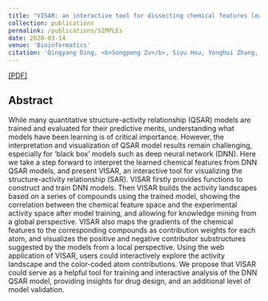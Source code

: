 ```yaml
---
title: "VISAR: an interactive tool for dissecting chemical features learned by deep neural network QSAR models"
collection: publications
permalink: /publications/SIMPLEs
date: 2020-03-14
venue: 'Bioinformatics'
citation: 'Qingyang Ding, <b>Songpeng Zu</b>, Siyu Hou, Yonghui Zhang, Shao Li. <i>Bioinformatics 2020</i>'
---
```


[[PDF]](https://academic.oup.com/bioinformatics/advance-article-abstract/doi/10.1093/bioinformatics/btaa187/5805385)

## Abstract
While many quantitative structure-activity relationship (QSAR) models are trained and evaluated for their predictive merits, understanding what models have been learning is of critical importance. However, the interpretation and visualization of QSAR model results remain challenging, especially for ‘black box’ models such as deep neural network (DNN). Here we take a step forward to interpret the learned chemical features from DNN QSAR models, and present VISAR, an interactive tool for visualizing the structure-activity relationship (SAR). VISAR firstly provides functions to construct and train DNN models. Then VISAR builds the activity landscapes based on a series of compounds using the trained model, showing the correlation between the chemical feature space and the experimental activity space after model training, and allowing for knowledge mining from a global perspective. VISAR also maps the gradients of the chemical features to the corresponding compounds as contribution weights for each atom, and visualizes the positive and negative contributor substructures suggested by the models from a local perspective. Using the web application of VISAR, users could interactively explore the activity landscape and the color-coded atom contributions. We propose that VISAR could serve as a helpful tool for training and interactive analysis of the DNN QSAR model, providing insights for drug design, and an additional level of model validation.

